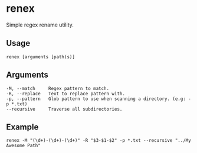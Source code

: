 # renex
Simple regex rename utility.

## Usage
```renex [arguments [path(s)]```

## Arguments
```
-M, --match     Regex pattern to match.
-R, --replace   Text to replace pattern with.
-p, --pattern   Glob pattern to use when scanning a directory. (e.g: -p *.txt)
--recursive     Traverse all subdirectories.
```

## Example
```renex -M "(\d+)-(\d+)-(\d+)" -R "$3-$1-$2" -p *.txt --recursive "../My Awesome Path"```

